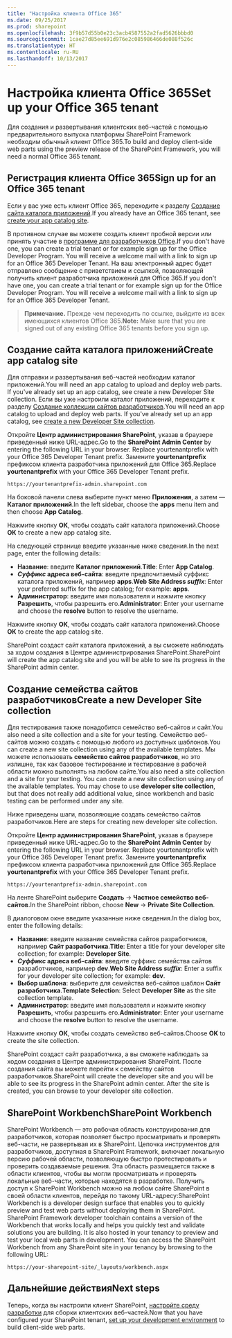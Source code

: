 ```yaml
---
title: "Настройка клиента Office 365"
ms.date: 09/25/2017
ms.prod: sharepoint
ms.openlocfilehash: 3f9b57d55b0e23c3acb4587552a2fad5626bbbd0
ms.sourcegitcommit: 1cae27d85ee691d976e2c085986466de088f526c
ms.translationtype: HT
ms.contentlocale: ru-RU
ms.lasthandoff: 10/13/2017
---
```

# <a name="set-up-your-office-365-tenant"></a><span data-ttu-id="a5cf1-102">Настройка клиента Office 365</span><span class="sxs-lookup"><span data-stu-id="a5cf1-102">Set up your Office 365 tenant</span></span>

<span data-ttu-id="a5cf1-103">Для создания и развертывания клиентских веб-частей с помощью предварительного выпуска платформы SharePoint Framework необходим обычный клиент Office 365.</span><span class="sxs-lookup"><span data-stu-id="a5cf1-103">To build and deploy client-side web parts using the preview release of the SharePoint Framework, you will need a normal Office 365 tenant.</span></span> 

## <a name="sign-up-for-an-office-365-tenant"></a><span data-ttu-id="a5cf1-104">Регистрация клиента Office 365</span><span class="sxs-lookup"><span data-stu-id="a5cf1-104">Sign up for an Office 365 tenant</span></span>
<span data-ttu-id="a5cf1-105">Если у вас уже есть клиент Office 365, переходите к разделу [Создание сайта каталога приложений](#create-app-catalog-site).</span><span class="sxs-lookup"><span data-stu-id="a5cf1-105">If you already have an Office 365 tenant, see [create your app catalog site](#create-app-catalog-site).</span></span>

<span data-ttu-id="a5cf1-106">В противном случае вы можете создать клиент пробной версии или принять участие в [программе для разработчиков Office](https://profile.microsoft.com/RegSysProfileCenter/wizardnp.aspx?wizid=7a6e3d71-b057-49cc-b2aa-158ff23432f3&lcid=1033&culture=en-us&dir=LTR).</span><span class="sxs-lookup"><span data-stu-id="a5cf1-106">If you don't have one, you can create a trial tenant or for example sign up for the Office Developer Program. You will receive a welcome mail with a link to sign up for an Office 365 Developer Tenant.</span></span> <span data-ttu-id="a5cf1-107">На ваш электронный адрес будет отправлено сообщение с приветствием и ссылкой, позволяющей получить клиент разработчика приложений для Office 365.</span><span class="sxs-lookup"><span data-stu-id="a5cf1-107">If you don't have one, you can create a trial tenant or for example sign up for the Office Developer Program. You will receive a welcome mail with a link to sign up for an Office 365 Developer Tenant.</span></span> 

><span data-ttu-id="a5cf1-108">**Примечание.** Прежде чем переходить по ссылке, выйдите из всех имеющихся клиентов Office 365.</span><span class="sxs-lookup"><span data-stu-id="a5cf1-108">**Note:** Make sure that you are signed out of any existing Office 365 tenants before you sign up.</span></span>

## <a name="create-app-catalog-site"></a><span data-ttu-id="a5cf1-109">Создание сайта каталога приложений</span><span class="sxs-lookup"><span data-stu-id="a5cf1-109">Create app catalog site</span></span>
<span data-ttu-id="a5cf1-110">Для отправки и развертывания веб-частей необходим каталог приложений.</span><span class="sxs-lookup"><span data-stu-id="a5cf1-110">You will need an app catalog to upload and deploy web parts. If you've already set up an app catalog, see create a new Developer Site collection.</span></span> <span data-ttu-id="a5cf1-111">Если вы уже настроили каталог приложений, переходите к разделу [Создание коллекции сайтов разработчиков](#create-a-new-developer-site-collection).</span><span class="sxs-lookup"><span data-stu-id="a5cf1-111">You will need an app catalog to upload and deploy web parts. If you've already set up an app catalog, see [create a new Developer Site collection](#create-a-new-developer-site-collection).</span></span>  

<span data-ttu-id="a5cf1-112">Откройте **Центр администрирования SharePoint**, указав в браузере приведенный ниже URL-адрес.</span><span class="sxs-lookup"><span data-stu-id="a5cf1-112">Go to the **SharePoint Admin Center** by entering the following URL in your browser. Replace yourtenantprefix with your Office 365 Developer Tenant prefix.</span></span> <span data-ttu-id="a5cf1-113">Замените **yourtenantprefix** префиксом клиента разработчика приложений для Office 365.</span><span class="sxs-lookup"><span data-stu-id="a5cf1-113">Replace **yourtenantprefix** with your Office 365 Developer Tenant prefix.</span></span>
    
```
https://yourtenantprefix-admin.sharepoint.com
```
    
<span data-ttu-id="a5cf1-114">На боковой панели слева выберите пункт меню **Приложения**, а затем — **Каталог приложений**.</span><span class="sxs-lookup"><span data-stu-id="a5cf1-114">In the left sidebar, choose the **apps** menu item and then choose **App Catalog**.</span></span>

<span data-ttu-id="a5cf1-115">Нажмите кнопку **ОК**, чтобы создать сайт каталога приложений.</span><span class="sxs-lookup"><span data-stu-id="a5cf1-115">Choose **OK** to create a new app catalog site.</span></span>

<span data-ttu-id="a5cf1-116">На следующей странице введите указанные ниже сведения.</span><span class="sxs-lookup"><span data-stu-id="a5cf1-116">In the next page, enter the following details:</span></span>

* <span data-ttu-id="a5cf1-117">**Название**: введите **Каталог приложений**.</span><span class="sxs-lookup"><span data-stu-id="a5cf1-117">**Title**: Enter **App Catalog**.</span></span>
* <span data-ttu-id="a5cf1-118">**_Суффикс_ адреса веб-сайта**: введите предпочитаемый суффикс каталога приложений, например **apps**.</span><span class="sxs-lookup"><span data-stu-id="a5cf1-118">**Web Site Address _suffix_**: Enter your preferred suffix for the app catalog; for example: **apps**.</span></span>
* <span data-ttu-id="a5cf1-119">**Администратор**: введите имя пользователя и нажмите кнопку **Разрешить**, чтобы разрешить его.</span><span class="sxs-lookup"><span data-stu-id="a5cf1-119">**Administrator**: Enter your username and choose the **resolve** button to resolve the username.</span></span>

<span data-ttu-id="a5cf1-120">Нажмите кнопку **ОК**, чтобы создать сайт каталога приложений.</span><span class="sxs-lookup"><span data-stu-id="a5cf1-120">Choose **OK** to create the app catalog site.</span></span>

<span data-ttu-id="a5cf1-121">SharePoint создаст сайт каталога приложений, а вы сможете наблюдать за ходом создания в Центре администрирования SharePoint.</span><span class="sxs-lookup"><span data-stu-id="a5cf1-121">SharePoint will create the app catalog site and you will be able to see its progress in the SharePoint admin center.</span></span>

## <a name="create-a-new-developer-site-collection"></a><span data-ttu-id="a5cf1-122">Создание семейства сайтов разработчиков</span><span class="sxs-lookup"><span data-stu-id="a5cf1-122">Create a new Developer Site collection</span></span>
<span data-ttu-id="a5cf1-123">Для тестирования также понадобится семейство веб-сайтов и сайт.</span><span class="sxs-lookup"><span data-stu-id="a5cf1-123">You also need a site collection and a site for your testing.</span></span> <span data-ttu-id="a5cf1-124">Семейство веб-сайтов можно создать с помощью любого из доступных шаблонов.</span><span class="sxs-lookup"><span data-stu-id="a5cf1-124">You can create a new site collection using any of the available templates.</span></span> <span data-ttu-id="a5cf1-125">Мы можете использовать **семейство сайтов разработчиков**, но это излишне, так как базовое тестирование и тестирование в рабочей области можно выполнять на любом сайте.</span><span class="sxs-lookup"><span data-stu-id="a5cf1-125">You also need a site collection and a site for your testing. You can create a new site collection using any of the available templates. You may chose to use **developer site collection**, but that does not really add additional value, since workbench and basic testing can be performed under any site.</span></span>

<span data-ttu-id="a5cf1-126">Ниже приведены шаги, позволяющие создать семейство сайтов разработчиков.</span><span class="sxs-lookup"><span data-stu-id="a5cf1-126">Here are steps for creating new developer site collection.</span></span>

 <span data-ttu-id="a5cf1-127">Откройте **Центр администрирования SharePoint**, указав в браузере приведенный ниже URL-адрес.</span><span class="sxs-lookup"><span data-stu-id="a5cf1-127">Go to the **SharePoint Admin Center** by entering the following URL in your browser. Replace yourtenantprefix with your Office 365 Developer Tenant prefix.</span></span> <span data-ttu-id="a5cf1-128">Замените **yourtenantprefix** префиксом клиента разработчика приложений для Office 365.</span><span class="sxs-lookup"><span data-stu-id="a5cf1-128">Replace **yourtenantprefix** with your Office 365 Developer Tenant prefix.</span></span>
    
```
https://yourtenantprefix-admin.sharepoint.com
```
    
<span data-ttu-id="a5cf1-129">На ленте SharePoint выберите **Создать** -> **Частное семейство веб-сайтов**.</span><span class="sxs-lookup"><span data-stu-id="a5cf1-129">In the SharePoint ribbon, choose **New** -> **Private Site Collection**.</span></span>

<span data-ttu-id="a5cf1-130">В диалоговом окне введите указанные ниже сведения.</span><span class="sxs-lookup"><span data-stu-id="a5cf1-130">In the dialog box, enter the following details:</span></span>

* <span data-ttu-id="a5cf1-131">**Название**: введите название семейства сайтов разработчиков, например **Сайт разработчика**.</span><span class="sxs-lookup"><span data-stu-id="a5cf1-131">**Title**: Enter a title for your developer site collection; for example: **Developer Site**.</span></span>
* <span data-ttu-id="a5cf1-132">**_Суффикс_ адреса веб-сайта**: введите суффикс семейства сайтов разработчиков, например **dev**.</span><span class="sxs-lookup"><span data-stu-id="a5cf1-132">**Web Site Address _suffix_**: Enter a suffix for your developer site collection; for example: **dev**.</span></span>
* <span data-ttu-id="a5cf1-133">**Выбор шаблона**: выберите для семейства веб-сайтов шаблон **Сайт разработчика**.</span><span class="sxs-lookup"><span data-stu-id="a5cf1-133">**Template Selection**: Select **Developer Site** as the site collection template.</span></span>
* <span data-ttu-id="a5cf1-134">**Администратор**: введите имя пользователя и нажмите кнопку **Разрешить**, чтобы разрешить его.</span><span class="sxs-lookup"><span data-stu-id="a5cf1-134">**Administrator**: Enter your username and choose the **resolve** button to resolve the username.</span></span>

<span data-ttu-id="a5cf1-135">Нажмите кнопку **ОК**, чтобы создать семейство веб-сайтов.</span><span class="sxs-lookup"><span data-stu-id="a5cf1-135">Choose **OK** to create the site collection.</span></span>

<span data-ttu-id="a5cf1-p106">SharePoint создаст сайт разработчика, а вы сможете наблюдать за ходом создания в Центре администрирования SharePoint. После создания сайта вы можете перейти к семейству сайтов разработчиков.</span><span class="sxs-lookup"><span data-stu-id="a5cf1-p106">SharePoint will create the developer site and you will be able to see its progress in the SharePoint admin center. After the site is created, you can browse to your developer site collection.</span></span>

## <a name="sharepoint-workbench"></a><span data-ttu-id="a5cf1-138">SharePoint Workbench</span><span class="sxs-lookup"><span data-stu-id="a5cf1-138">SharePoint Workbench</span></span>
<span data-ttu-id="a5cf1-p107">SharePoint Workbench — это рабочая область конструирования для разработчиков, которая позволяет быстро просматривать и проверять веб-части, не развертывая их в SharePoint. Цепочка инструментов для разработчиков, доступная в SharePoint Framework, включает локальную версию рабочей области, позволяющую быстро протестировать и проверить создаваемые решения. Эта область размещается также в области клиентов, чтобы вы могли просматривать и проверять локальные веб-части, которые находятся в разработке. Получить доступ к SharePoint Workbench можно на любом сайте SharePoint в своей области клиентов, перейдя по такому URL-адресу:</span><span class="sxs-lookup"><span data-stu-id="a5cf1-p107">SharePoint Workbench is a developer design surface that enables you to quickly preview and test web parts without deploying them in SharePoint. SharePoint Framework developer toolchain contains a version of the Workbench that works locally and helps you quickly test and validate solutions you are building. It is also hosted in your tenancy to preview and test your local web parts in development. You can access the SharePoint Workbench from any SharePoint site in your tenancy by browsing to the following URL:</span></span>

```
https://your-sharepoint-site/_layouts/workbench.aspx
```

## <a name="next-steps"></a><span data-ttu-id="a5cf1-143">Дальнейшие действия</span><span class="sxs-lookup"><span data-stu-id="a5cf1-143">Next steps</span></span>
<span data-ttu-id="a5cf1-144">Теперь, когда вы настроили клиент SharePoint, [настройте среду разработки](./set-up-your-development-environment.md) для сборки клиентских веб-частей.</span><span class="sxs-lookup"><span data-stu-id="a5cf1-144">Now that you have configured your SharePoint tenant, [set up your development environment](./set-up-your-development-environment.md) to build client-side web parts.</span></span>
